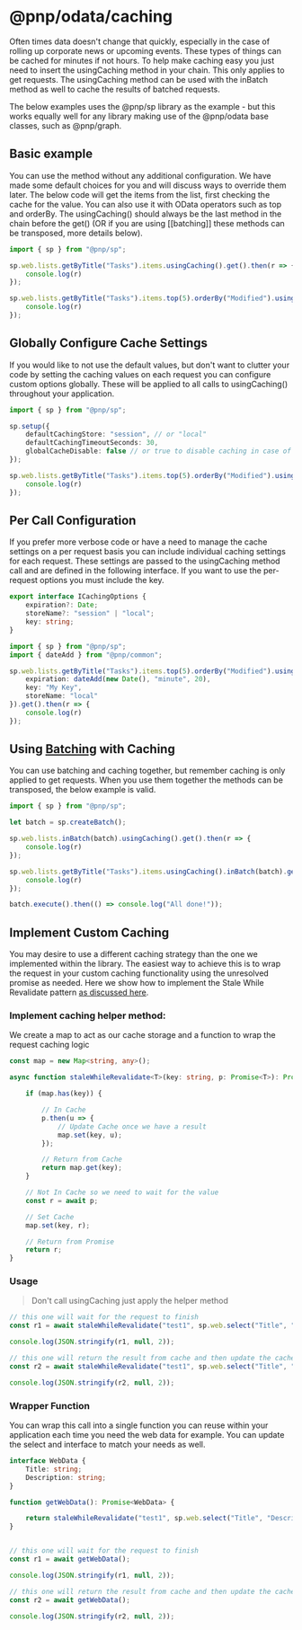 # @pnp/odata/caching

Often times data doesn't change that quickly, especially in the case of rolling up corporate news or upcoming events. These types of things can be cached for minutes if not hours. To help make caching easy you just need to insert the usingCaching method in your chain. This only applies to get requests. The usingCaching method can be used with the inBatch method as well to cache the results of batched requests.

The below examples uses the @pnp/sp library as the example - but this works equally well for any library making use of the @pnp/odata base classes, such as @pnp/graph.

## Basic example

You can use the method without any additional configuration. We have made some default choices for you and will discuss ways to override them later. The below code will get the items from the list, first checking the cache for the value. You can also use it with OData operators such as top and orderBy. The usingCaching() should always be the last method in the chain before the get() (OR if you are using [[batching]] these methods can be transposed, more details below).

```TypeScript
import { sp } from "@pnp/sp";

sp.web.lists.getByTitle("Tasks").items.usingCaching().get().then(r => {
    console.log(r)
});

sp.web.lists.getByTitle("Tasks").items.top(5).orderBy("Modified").usingCaching().get().then(r => {
    console.log(r)
});
```

## Globally Configure Cache Settings

If you would like to not use the default values, but don't want to clutter your code by setting the caching values on each request you can configure custom options globally. These will be applied to all calls to usingCaching() throughout your application.

```TypeScript
import { sp } from "@pnp/sp";

sp.setup({
    defaultCachingStore: "session", // or "local"
    defaultCachingTimeoutSeconds: 30,
    globalCacheDisable: false // or true to disable caching in case of debugging/testing
});

sp.web.lists.getByTitle("Tasks").items.top(5).orderBy("Modified").usingCaching().get().then(r => {
    console.log(r)
});
```

## Per Call Configuration

If you prefer more verbose code or have a need to manage the cache settings on a per request basis you can include individual caching settings for each request. These settings are passed to the usingCaching method call and are defined in the following interface. If you want to use the per-request options you must include the key.

```TypeScript
export interface ICachingOptions {
    expiration?: Date;
    storeName?: "session" | "local";
    key: string;
}
```

```TypeScript
import { sp } from "@pnp/sp";
import { dateAdd } from "@pnp/common";

sp.web.lists.getByTitle("Tasks").items.top(5).orderBy("Modified").usingCaching({
    expiration: dateAdd(new Date(), "minute", 20),
    key: "My Key",
    storeName: "local"
}).get().then(r => {
    console.log(r)
});
```

## Using [Batching](odata-batch.md) with Caching

You can use batching and caching together, but remember caching is only applied to get requests. When you use them together the methods can be transposed, the below example is valid.

```TypeScript
import { sp } from "@pnp/sp";

let batch = sp.createBatch();

sp.web.lists.inBatch(batch).usingCaching().get().then(r => {
    console.log(r)
});

sp.web.lists.getByTitle("Tasks").items.usingCaching().inBatch(batch).get().then(r => {
    console.log(r)
});

batch.execute().then(() => console.log("All done!"));
```

## Implement Custom Caching

You may desire to use a different caching strategy than the one we implemented within the library. The easiest way to achieve this is to wrap the request in your custom caching functionality using the unresolved promise as needed. Here we show how to implement the Stale While Revalidate pattern [as discussed here](https://github.com/pnp/pnpjs/issues/371).

### Implement caching helper method:

We create a map to act as our cache storage and a function to wrap the request caching logic

```TypeScript
const map = new Map<string, any>();

async function staleWhileRevalidate<T>(key: string, p: Promise<T>): Promise<T> {

    if (map.has(key)) {

        // In Cache
        p.then(u => {
            // Update Cache once we have a result
            map.set(key, u);
        });

        // Return from Cache
        return map.get(key);
    }

    // Not In Cache so we need to wait for the value
    const r = await p;

    // Set Cache
    map.set(key, r);

    // Return from Promise
    return r;
}
```

### Usage

> Don't call usingCaching just apply the helper method

```TypeScript
// this one will wait for the request to finish
const r1 = await staleWhileRevalidate("test1", sp.web.select("Title", "Description").get());

console.log(JSON.stringify(r1, null, 2));

// this one will return the result from cache and then update the cache in the background
const r2 = await staleWhileRevalidate("test1", sp.web.select("Title", "Description").get());

console.log(JSON.stringify(r2, null, 2));
```

### Wrapper Function

You can wrap this call into a single function you can reuse within your application each time you need the web data for example. You can update the select and interface to match your needs as well.

```TypeScript
interface WebData {
    Title: string;
    Description: string;
}

function getWebData(): Promise<WebData> {

    return staleWhileRevalidate("test1", sp.web.select("Title", "Description").get());
}


// this one will wait for the request to finish
const r1 = await getWebData();

console.log(JSON.stringify(r1, null, 2));

// this one will return the result from cache and then update the cache in the background
const r2 = await getWebData();

console.log(JSON.stringify(r2, null, 2));
```
